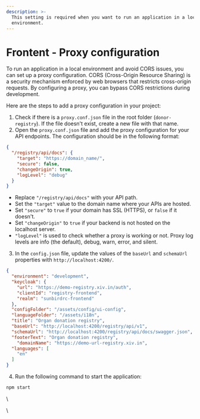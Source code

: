 ```yaml
---
description: >-
  This setting is required when you want to run an application in a local
  environment.
---
```


# Frontent - Proxy configuration

To run an application in a local environment and avoid CORS issues, you can set up a proxy configuration. CORS (Cross-Origin Resource Sharing) is a security mechanism enforced by web browsers that restricts cross-origin requests. By configuring a proxy, you can bypass CORS restrictions during development.

Here are the steps to add a proxy configuration in your project:

1. Check if there is a `proxy.conf.json` file in the root folder (`donor-registry`). If the file doesn't exist, create a new file with that name.
2. Open the `proxy.conf.json` file and add the proxy configuration for your API endpoints. The configuration should be in the following format:

```json
{
  "/registry/api/docs": {
    "target": "https://domain_name/",
    "secure": false,
    "changeOrigin": true,
    "logLevel": "debug"
  }
}


```



* Replace `"/registry/api/docs"` with your API path.
* Set the `"target"` value to the domain name where your APIs are hosted.
* Set `"secure"` to `true` if your domain has SSL (HTTPS), or `false` if it doesn't.
* Set `"changeOrigin"` to `true` if your backend is not hosted on the localhost server.
* `"logLevel"` is used to check whether a proxy is working or not. Proxy log levels are info (the default), debug, warn, error, and silent.



3. In the `config.json` file, update the values of the `baseUrl` and `schemaUrl` properties with `http://localhost:4200/`.

```json
{
  "environment": "development",
  "keycloak": {
    "url": "https://demo-registry.xiv.in/auth",
    "clientId": "registry-frontend",
    "realm": "sunbirdrc-frontend"
  },
  "configFolder": "/assets/config/ui-config",
  "languageFolder": "/assets/i18n",
  "title": "Organ donation registry",
  "baseUrl": "http://localhost:4200/registry/api/v1",
  "schemaUrl": "http://localhost:4200/registry/api/docs/swagger.json",
  "footerText": "Organ donation registry",
    "domainName": "https://demo-url-registry.xiv.in",
  "languages": [
    "en"
  ]
}

```





4. Run the following command to start the application:

```sh
npm start
```

\




\
